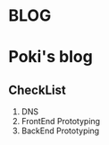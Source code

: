 # BLOG
Poki's blog
===========

CheckList
---------
1. DNS
2. FrontEnd Prototyping
3. BackEnd Prototyping
